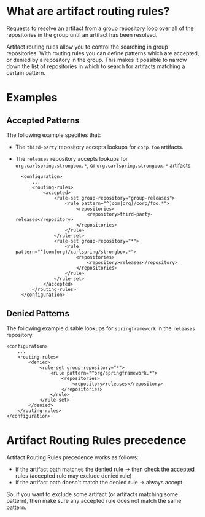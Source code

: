 # What are artifact routing rules?

Requests to resolve an artifact from a group repository loop over all of the repositories in the group until an artifact has been resolved.

Artifact routing rules allow you to control the searching in group repositories. With routing rules you can define patterns which are accepted, or denied by a repository in the group. This makes it possible to narrow down the list of repositories in which to search for artifacts matching a certain pattern.

# Examples

## Accepted Patterns

The following example specifies that:
* The `third-party` repository accepts lookups for `corp.foo` artifacts.
* The `releases` repository accepts lookups for `org.carlspring.strongbox.*`, or `org.carlspring.strongbox.*` artifacts.

        <configuration>
            ...
            <routing-rules>
                <accepted>
                    <rule-set group-repository="group-releases">
                        <rule pattern="^(com|org)/corp/foo.*">
                            <repositories>
                                <repository>third-party-releases</repository>
                            </repositories>
                        </rule>
                    </rule-set>
                    <rule-set group-repository="*">
                        <rule pattern="^(com|org)/carlspring/strongbox.*">
                            <repositories>
                                <repository>releases</repository>
                            </repositories>
                        </rule>
                    </rule-set>
                </accepted>
            </routing-rules>    
        </configuration>

## Denied Patterns

The following example disable lookups for `springframework` in the `releases` repository.

    <configuration>
        ...
        <routing-rules>
            <denied>
                <rule-set group-repository="*">
                    <rule pattern="^org/springframework.*">
                        <repositories>
                            <repository>releases</repository>
                        </repositories>
                    </rule>
                </rule-set>
            </denied>
        </routing-rules>    
    </configuration>

# Artifact Routing Rules precedence

Artifact Routing Rules precedence works as follows:

* if the artifact path matches the denied rule -> then check the accepted rules (accepted rule may exclude denied rule)
* if the artifact path doesn't match the denied rule -> always accept

So, if you want to exclude some artifact (or artifacts matching some pattern), then make sure any accepted rule does not match the same pattern.
